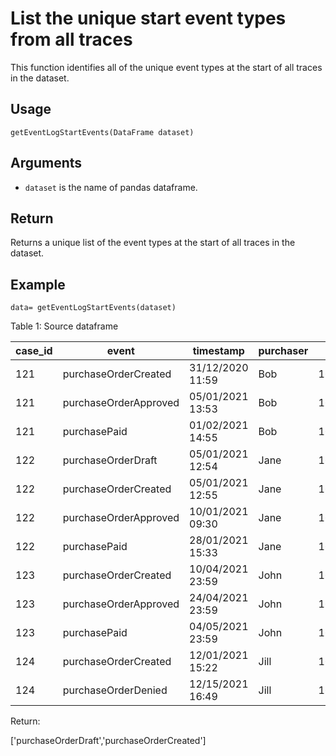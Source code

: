 # List the unique start event types from all traces

This function identifies all of the unique event types at the start of all traces in the dataset.

## Usage
``
getEventLogStartEvents(DataFrame dataset)
``

## Arguments
- `dataset` is the name of pandas dataframe.

## Return
Returns a unique list of the event types at the start of all traces in the dataset.

## Example
```
data= getEventLogStartEvents(dataset)
```

Table 1: Source dataframe

| case_id 	| event           	    | timestamp  | purchaser | new_time |
| --------- | --------------------- | ---------- | --------- | -------- |
| 121     	| purchaseOrderCreated	| 31/12/2020 11:59   | Bob 	| 1625235606 |
| 121     	| purchaseOrderApproved	| 05/01/2021 13:53   | Bob 	| 1625235763 |
| 121     	| purchasePaid | 01/02/2021 14:55   | Bob 	| 1625236207 |
| 122     	| purchaseOrderDraft	| 05/01/2021 12:54   | Jane 	| 1625235606 |
| 122     	| purchaseOrderCreated	| 05/01/2021 12:55   | Jane 	| 1625235606 |
| 122     	| purchaseOrderApproved	| 10/01/2021 09:30   | Jane 	|1625235763 |
| 122     	| purchasePaid | 28/01/2021 15:33   | Jane 	| 1625236207 |
| 123     	| purchaseOrderCreated	| 10/04/2021 23:59   | John 	| 1625235606 |
| 123     	| purchaseOrderApproved	| 24/04/2021 23:59   | John 	| 1625235763 |
| 123     	| purchasePaid | 04/05/2021 23:59   | John 	| 1625236207 |
| 124     	| purchaseOrderCreated	|  12/01/2021 15:22 | Jill 	| 1625235606 |
| 124     	| purchaseOrderDenied	| 12/15/2021 16:49   | Jill 	| 1625235763 |

Return:

['purchaseOrderDraft','purchaseOrderCreated']